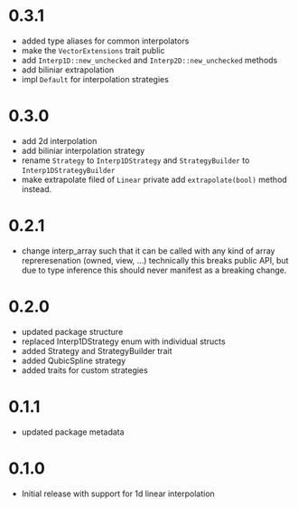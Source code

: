 # 0.3.1
 - added type aliases for common interpolators
 - make the `VectorExtensions` trait public
 - add `Interp1D::new_unchecked` and `Interp2D::new_unchecked` methods
 - add biliniar extrapolation
 - impl `Default` for interpolation strategies

# 0.3.0
 - add 2d interpolation
 - add biliniar interpolation strategy
 - rename `Strategy` to `Interp1DStrategy` and `StrategyBuilder` to `Interp1DStrategyBuilder`
 - make extrapolate filed of `Linear` private add `extrapolate(bool)` method instead.

# 0.2.1
 - change interp_array such that it can be called with any 
   kind of array repreresenation (owned, view, ...) technically this 
   breaks public API, but due to type inference this should never manifest 
   as a breaking change.

# 0.2.0
 - updated package structure
 - replaced Interp1DStrategy enum with individual structs
 - added Strategy and StrategyBuilder trait
 - added QubicSpline strategy
 - added traits for custom strategies

# 0.1.1
 - updated package metadata

# 0.1.0
 - Initial release with support for 1d linear interpolation
